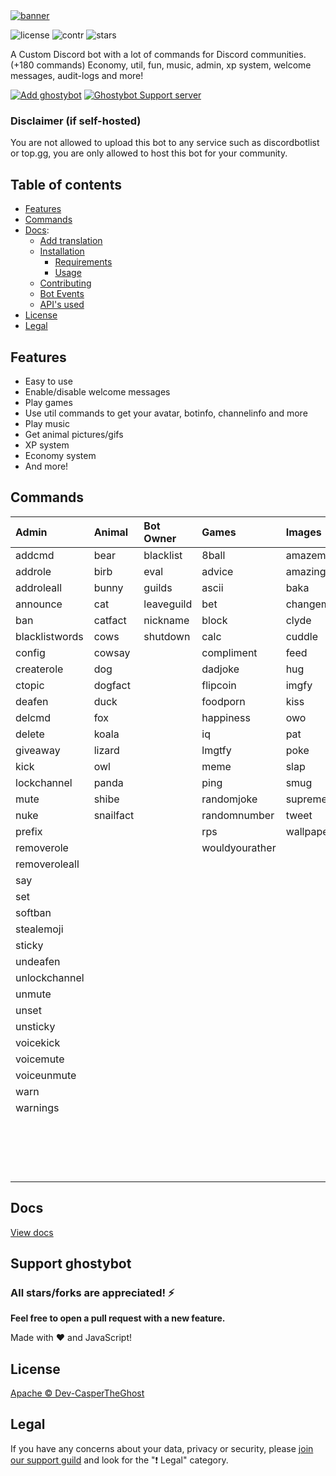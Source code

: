 <a href="https://ghostybot.tk" align="center">
     <img src=".github/Ghostybot-banner.png" alt="banner" />
</a>

![license](https://img.shields.io/github/license/dev-caspertheghost/ghostybot?color=gr)
![contr](https://img.shields.io/github/contributors/dev-caspertheghost/ghostybot)
![stars](https://img.shields.io/github/stars/dev-caspertheghost/ghostybot?color=gr)

A Custom Discord bot with a lot of commands for Discord communities. (+180 commands) Economy, util, fun, music, admin, xp system, welcome messages, audit-logs and more!

[![Add ghostybot](./.github/add-to-discord.png)](https://discord.com/oauth2/authorize?client_id=632843197600759809&scope=bot&permissions=8)
[![Ghostybot Support server](./.github/join-support-server.png)](https://discord.gg/XxHrtkA)

### Disclaimer (if self-hosted)

You are not allowed to upload this bot to any service such as discordbotlist or top.gg, you are only allowed to host this bot for your community.

## Table of contents

- [Features](#features)
- [Commands](#commands)
- [Docs](docs/README.md):
  - [Add translation](docs/TRANSLATE.md)
  - [Installation](docs/INSTALLATION.md)
    - [Requirements](docs/INSTALLATION.md#requirements)
    - [Usage](docs/INSTALLATION.md#usage)
  - [Contributing](docs/CONTRIBUTING.md)
  - [Bot Events](/docs/BOT_EVENTS.md)
  - [API's used](/docs/APIS_USED.md)
- [License](#license)
- [Legal](#legal)

## Features

- Easy to use
- Enable/disable welcome messages
- Play games
- Use util commands to get your avatar, botinfo, channelinfo and more
- Play music
- Get animal pictures/gifs
- XP system
- Economy system
- And more!

## Commands

| Admin          | Animal    | Bot Owner  | Games          | Images       | Music      | NSFW     | Util         | Economy          | Levels      | HentaiNSFW |
| :------------- | :-------- | :--------- | :------------- | :----------- | :--------- | :------- | :----------- | :--------------- | :---------- | :--------- |
| addcmd         | bear      | blacklist  | 8ball          | amazeme      | clearqueue | 4k       | anime        | balance          | givexp      | hanal      |
| addrole        | birb      | eval       | advice         | amazingearth | leave      | anal     | avatar       | buy              | leaderboard | hass       |
| addroleall     | bunny     | guilds     | ascii          | baka         | nowplaying | blowjob  | bmi          | daily            | level       | hboobs     |
| announce       | cat       | leaveguild | bet            | changemymind | pause      | boobs    | botinfo      | deposit          | resetxp     | hentai     |
| ban            | catfact   | nickname   | block          | clyde        | play       | butt     | botinvite    | dice             | xp          | neko       |
| blacklistwords | cows      | shutdown   | calc           | cuddle       | queue      | gif      | bugreport    | inventory        |             |            |
| config         | cowsay    |            | compliment     | feed         | resume     | gonewild | channelInfo  | moneyleaderboard |             |            |
| createrole     | dog       |            | dadjoke        | hug          | skip       | pussy    | channels     | profile          |             |            |
| ctopic         | dogfact   |            | flipcoin       | imgfy        | stop       | spank    | define       | rob              |             |            |
| deafen         | duck      |            | foodporn       | kiss         | volume     |          | dependencies | store            |             |            |
| delcmd         | fox       |            | happiness      | owo          |            |          | emojis       | withdraw         |             |            |
| delete         | koala     |            | iq             | pat          |            |          | enlarge      | work             |             |            |
| giveaway       | lizard    |            | lmgtfy         | poke         |            |          | feedback     |                  |             |            |
| kick           | owl       |            | meme           | slap         |            |          | github       |                  |             |            |
| lockchannel    | panda     |            | ping           | smug         |            |          | hastebin     |                  |             |            |
| mute           | shibe     |            | randomjoke     | supreme      |            |          | help         |                  |             |            |
| nuke           | snailfact |            | randomnumber   | tweet        |            |          | imdb         |                  |             |            |
| prefix         |           |            | rps            | wallpaper    |            |          | instagram    |                  |             |            |
| removerole     |           |            | wouldyourather |              |            |          | invite       |                  |             |            |
| removeroleall  |           |            |                |              |            |          | minecraft    |                  |             |            |
| say            |           |            |                |              |            |          | morse        |                  |             |            |
| set            |           |            |                |              |            |          | npm          |                  |             |            |
| softban        |           |            |                |              |            |          | playstore    |                  |             |            |
| stealemoji     |           |            |                |              |            |          | pokemon      |                  |             |            |
| sticky         |           |            |                |              |            |          | poll         |                  |             |            |
| undeafen       |           |            |                |              |            |          | randomcolor  |                  |             |            |
| unlockchannel  |           |            |                |              |            |          | reddit       |                  |             |            |
| unmute         |           |            |                |              |            |          | roleinfo     |                  |             |            |
| unset          |           |            |                |              |            |          | roles        |                  |             |            |
| unsticky       |           |            |                |              |            |          | servericon   |                  |             |            |
| voicekick      |           |            |                |              |            |          | serverinfo   |                  |             |            |
| voicemute      |           |            |                |              |            |          | skin         |                  |             |            |
| voiceunmute    |           |            |                |              |            |          | spotify      |                  |             |            |
| warn           |           |            |                |              |            |          | suggest      |                  |             |            |
| warnings       |           |            |                |              |            |          | translate    |                  |             |            |
|                |           |            |                |              |            |          | uptime       |                  |             |            |
|                |           |            |                |              |            |          | userinfo     |                  |             |            |
|                |           |            |                |              |            |          | weather      |                  |             |            |
|                |           |            |                |              |            |          | worldclock   |                  |             |            |

## Docs

[View docs](/docs/README.md)

## Support ghostybot

### All stars/forks are appreciated! ⚡

**Feel free to open a pull request with a new feature.**

Made with ❤️ and JavaScript!

## License

[Apache © Dev-CasperTheGhost](./LICENSE)

## Legal

If you have any concerns about your data, privacy or security, please [join our support guild](https://discord.gg/XxHrtkA) and look for the "❗ Legal" category.
